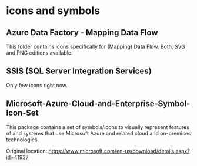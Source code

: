 # icons and symbols

## Azure Data Factory - Mapping Data Flow
This folder contains icons specifically for (Mapping) Data Flow. 
Both, SVG and PNG editions available.

## SSIS (SQL Server Integration Services)
Only few icons right now.

## Microsoft-Azure-Cloud-and-Enterprise-Symbol-Icon-Set
This package contains a set of symbols/icons to visually represent features of and systems that use Microsoft Azure and related cloud and on-premises technologies.

Original location: https://www.microsoft.com/en-us/download/details.aspx?id=41937
